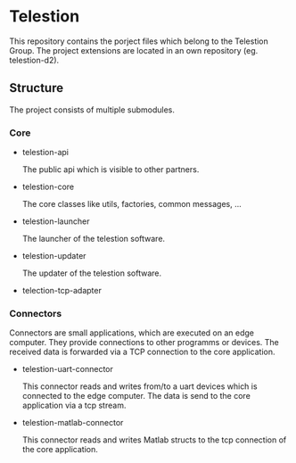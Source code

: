 # Telestion

This repository contains the porject files which belong to the Telestion Group.
The project extensions are located in an own repository (eg. telestion-d2).

## Structure

The project consists of multiple submodules.

### Core

* telestion-api

  The public api which is visible to other partners.

* telestion-core

  The core classes like utils, factories, common messages, ...

* telestion-launcher

  The launcher of the telestion software.

* telestion-updater

  The updater of the telestion software.
  
* telection-tcp-adapter

### Connectors

Connectors are small applications, which are executed on an edge computer. They provide connections to other programms or devices.
The received data is forwarded via a TCP connection to the core application.

* telestion-uart-connector

  This connector reads and writes from/to a uart devices which is connected to the edge computer. The data is send to the core application via a tcp stream.

* telestion-matlab-connector

  This connector reads and writes Matlab structs to the tcp connection of the core application.

